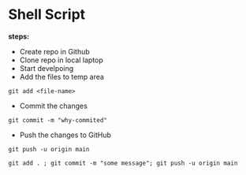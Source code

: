 # Shell Script

**steps:**
* Create repo in Github
* Clone repo in local laptop
* Start develpoing
* Add the files to temp area
```
git add <file-name> 
```
* Commit the changes
```
git commit -m "why-commited"
```
* Push the changes to GitHub
```
git push -u origin main
```

```
git add . ; git commit -m "some message"; git push -u origin main
```

